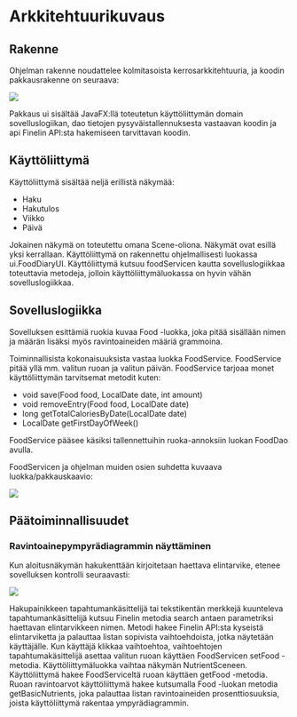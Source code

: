 # Arkkitehtuurikuvaus

## Rakenne
Ohjelman rakenne noudattelee kolmitasoista kerrosarkkitehtuuria, ja koodin pakkausrakenne on seuraava:

<img src="https://raw.githubusercontent.com/valtterikodisto/food-diary/master/documentation/pictures/pakkaukset.png">

Pakkaus ui sisältää JavaFX:llä toteutetun käyttöliittymän domain sovelluslogiikan, dao tietojen 
pysyväistallennuksesta vastaavan koodin ja api Finelin API:sta hakemiseen tarvittavan koodin.

## Käyttöliittymä
Käyttöliittymä sisältää neljä erillistä näkymää:
- Haku
- Hakutulos
- Viikko
- Päivä

Jokainen näkymä on toteutettu omana Scene-oliona. Näkymät ovat esillä yksi kerrallaan. 
Käyttöliittymä on rakennettu ohjelmallisesti luokassa ui.FoodDiaryUI.
Käyttöliittymä kutsuu foodServicen kautta sovelluslogiikkaa toteuttavia metodeja, jolloin 
käyttöliittymäluokassa on hyvin vähän sovelluslogiikkaa.

## Sovelluslogiikka
Sovelluksen esittämiä ruokia kuvaa Food -luokka, joka pitää sisällään nimen ja määrän lisäksi 
myös ravintoaineiden määriä grammoina.

Toiminnallisista kokonaisuuksista vastaa luokka FoodService. FoodService pitää yllä mm. valitun 
ruoan ja valitun päivän. FoodService tarjoaa monet käyttöliittymän tarvitsemat metodit kuten:

- void save(Food food, LocalDate date, int amount)
- void removeEntry(Food food, LocalDate date)
- long getTotalCaloriesByDate(LocalDate date)
- LocalDate getFirstDayOfWeek()

FoodService pääsee käsiksi tallennettuihin ruoka-annoksiin luokan FoodDao avulla.

FoodServicen ja ohjelman muiden osien suhdetta kuvaava luokka/pakkauskaavio: 

<img src="https://raw.githubusercontent.com/valtterikodisto/food-diary/master/documentation/pictures/pakkauskaavio.png">

## Päätoiminnallisuudet

### Ravintoainepympyrädiagrammin näyttäminen
Kun aloitusnäkymän hakukenttään kirjoitetaan haettava elintarvike, etenee sovelluksen 
kontrolli seuraavasti:

<img src="https://raw.githubusercontent.com/valtterikodisto/food-diary/master/documentation/pictures/sekvenssikaavio.png">

Hakupainikkeen tapahtumankäsittelijä tai tekstikentän merkkejä kuunteleva tapahtumankäsittelijä 
kutsuu Finelin metodia search antaen parametriksi haettavan elintarvikkeen nimen. Metodi hakee 
Finelin API:sta kyseistä elintarviketta ja palauttaa listan sopivista vaihtoehdoista, jotka 
näytetään käyttäjälle. Kun käyttäjä klikkaa vaihtoehtoa, vaihtoehtojen tapahtumakäsittelijä 
asettaa valitun ruoan käyttäen FoodServicen setFood -metodia. Käyttöliittymäluokka vaihtaa 
näkymän NutrientSceneen. Käyttöliittymä hakee FoodServiceltä ruoan käyttäen getFood -metodia. 
Ruoan ravintoarvot käyttöliittymä hakee kutsumalla Food -luokan metodia getBasicNutrients, joka 
palauttaa listan ravintoaineiden prosenttiosuuksia, joista käyttöliittymä rakentaa ympyrädiagrammin.